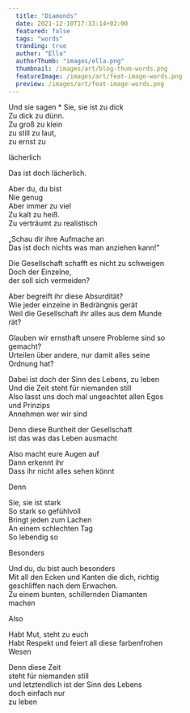 ```yaml
---
  title: "Diamonds"
  date: 2021-12-10T17:33:14+02:00
  featured: false
  tags: "words"
  tranding: true
  author: "Ella"
  authorThumb: "images/ella.png"
  thumbnail: /images/art/blog-thum-words.png
  featureImage: /images/art/feat-image-words.png
  preview: /images/art/feat-image-words.png
---
```


Und sie sagen
*
Sie, sie ist zu dick\
Zu dick zu dünn.\
Zu groß zu klein\
zu still zu laut,\
zu ernst zu

lächerlich

Das ist doch lächerlich.

Aber du, du bist\
Nie genug\
Aber immer zu viel\
Zu kalt zu heiß.\
Zu verträumt zu realistisch

„Schau dir ihre Aufmache an\
Das ist doch nichts was man anziehen kann!"

Die Gesellschaft schafft es nicht zu schweigen\
Doch der Einzelne,\
der soll sich vermeiden?

Aber begreift ihr diese Absurdität?\
Wie jeder einzelne in Bedrängnis gerät\
Weil die Gesellschaft ihr alles aus dem Munde\
rät?

Glauben wir ernsthaft unsere Probleme sind so\
gemacht?\
Urteilen über andere, nur damit alles seine\
Ordnung hat?

Dabei ist doch der Sinn des Lebens, zu leben\
Und die Zeit steht für niemanden still\
Also lasst uns doch mal ungeachtet allen Egos\
und Prinzips\
Annehmen wer wir sind

Denn diese Buntheit der Gesellschaft\
ist das was das Leben ausmacht

Also macht eure Augen auf\
Dann erkennt ihr\
Dass ihr nicht alles sehen könnt

Denn

Sie, sie ist stark\
So stark so gefühlvoll\
Bringt jeden zum Lachen\
An einem schlechten Tag\
So lebendig so

Besonders

Und du, du bist auch besonders\
Mit all den Ecken und Kanten die dich, richtig\
geschliffen nach dem Erwachen.\
Zu einem bunten, schillernden Diamanten\
machen

Also

Habt Mut, steht zu euch\
Habt Respekt und feiert all diese farbenfrohen\
Wesen

Denn diese Zeit\
steht für niemanden still\
und letztendlich ist der Sinn des Lebens\
doch einfach nur\
zu leben
